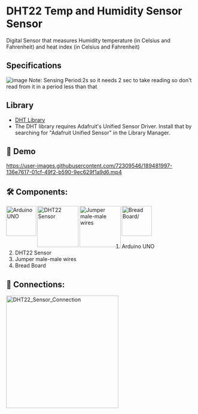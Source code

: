 # DHT22 Temp and Humidity Sensor Sensor
Digital Sensor that measures Humidity temperature (in Celsius and Fahrenheit) and heat index (in Celsius and Fahrenheit) 

## Specifications
![image](https://user-images.githubusercontent.com/72309546/189480270-7ac11066-e96f-4086-84fd-2b9fb4aef7dc.png)
Note: Sensing Period:2s so it needs 2 sec to take reading so don't read from it in a period less than that


## Library
<ul>
<li><a href="https://github.com/adafruit/DHT-sensor-library">DHT Library</a></li>
 <li>The DHT library requires Adafruit's Unified Sensor Driver. Install that by searching for "Adafruit Unified Sensor" in the Library Manager. </li>
 </ul>

## 🎥 Demo


https://user-images.githubusercontent.com/72309546/189481997-136e7617-01cf-49f2-b590-9ec629f1a9d6.mp4


## 🛠️ Components:
<img align="left" alt="Arduino UNO" width="80px" src="https://upload.wikimedia.org/wikipedia/commons/thumb/3/38/Arduino_Uno_-_R3.jpg/220px-Arduino_Uno_-_R3.jpg" draggable="false"/>
 
 <img align="left" alt="DHT22 Sensor" width="110px" src="https://www.batna24.com/images/113881_1.webp" draggable="false"/>
   
<img align="left" alt="Jumper male-male wires" width="110px" src="https://potentiallabs.com/cart/image/cache/catalog/nov-dec/m-m-800x600.jpg" draggable="false"/>
 
 <img align="left" alt="Bread Board/" width="80px" src="https://www.ubuy.com.bh/productimg/?image=aHR0cHM6Ly9tLm1lZGlhLWFtYXpvbi5jb20vaW1hZ2VzL0kvNjFwK1FUYk1mNUwuX1NMMTAxMF8uanBn.jpg" draggable="false"/>
 <br><br><br><br><br>
 
 <ol>
 <li>Arduino UNO</li>
 <li>DHT22 Sensor</li>
 <li>Jumper male-male wires</li>
 <li>Bread Board</li>
 </ol>

## 🔌 Connections:
<img width="300px" alt="DHT22_Sensor_Connection" src="https://user-images.githubusercontent.com/72309546/189482044-1709a8e6-4dfa-4f69-a841-6a847977ca8e.png">
